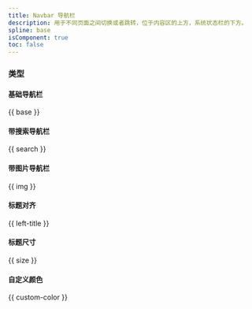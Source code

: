 ```yaml
---
title: Navbar 导航栏
description: 用于不同页面之间切换或者跳转，位于内容区的上方，系统状态栏的下方。
spline: base
isComponent: true
toc: false
---
```


### 类型
#### 基础导航栏

{{ base }}

#### 带搜索导航栏

{{ search }}

#### 带图片导航栏

{{ img }}

#### 标题对齐

{{ left-title }}

#### 标题尺寸

{{ size }}

#### 自定义颜色

{{ custom-color }}